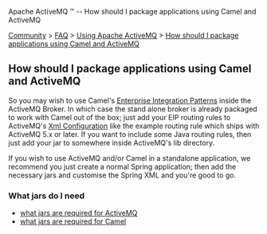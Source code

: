 Apache ActiveMQ ™ -- How should I package applications using Camel and ActiveMQ 

[Community](community.html) > [FAQ](faq.html) > [Using Apache ActiveMQ](using-apache-activemq.html) > [How should I package applications using Camel and ActiveMQ](how-should-i-package-applications-using-camel-and-activemq.html)


How should I package applications using Camel and ActiveMQ
----------------------------------------------------------

So you may wish to use Camel's [Enterprise Integration Patterns](enterprise-integration-patterns.html) inside the ActiveMQ Broker. In which case the stand alone broker is already packaged to work with Camel out of the box; just add your EIP routing rules to ActiveMQ's [Xml Configuration](xml-configuration.html) like the example routing rule which ships with ActiveMQ 5.x or later. If you want to include some Java routing rules, then just add your jar to somewhere inside ActiveMQ's lib directory.

If you wish to use ActiveMQ and/or Camel in a standalone application, we recommend you just create a normal Spring application; then add the necessary jars and customise the Spring XML and you're good to go.

### What jars do I need

*   [what jars are required for ActiveMQ](initial-configuration.html)
*   [what jars are required for Camel](http://activemq.apache.org/camel/what-jars-do-i-need.html)

